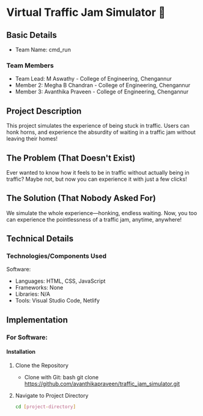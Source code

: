 # Virtual Traffic Jam Simulator 🎯

## Basic Details
- Team Name: cmd_run

### Team Members
- Team Lead: M Aswathy - College of Engineering, Chengannur 
- Member 2: Megha B Chandran - College of Engineering, Chengannur 
- Member 3: Avanthika Praveen - College of Engineering, Chengannur 

## Project Description
This project simulates the experience of being stuck in traffic. Users can honk horns, and experience the absurdity of waiting in a traffic jam without leaving their homes!

## The Problem (That Doesn't Exist)
Ever wanted to know how it feels to be in traffic without actually being in traffic? Maybe not, but now you can experience it with just a few clicks!

## The Solution (That Nobody Asked For)
We simulate the whole experience—honking, endless waiting. Now, you too can experience the pointlessness of a traffic jam, anytime, anywhere!

## Technical Details
### Technologies/Components Used
Software:
- Languages: HTML, CSS, JavaScript
- Frameworks: None
- Libraries: N/A
- Tools: Visual Studio Code, Netlify

## Implementation
### For Software:

#### Installation
1. Clone the Repository 
   - Clone with Git:
     bash
     git clone https://github.com/avanthikapraveen/traffic_jam_simulator.git

2. Navigate to Project Directory
   ```bash
   cd [project-directory]
